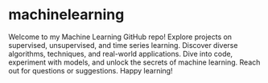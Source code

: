 # machinelearning
Welcome to my Machine Learning GitHub repo! Explore projects on supervised, unsupervised, and time series learning. Discover diverse algorithms, techniques, and real-world applications. Dive into code, experiment with models, and unlock the secrets of machine learning. Reach out for questions or suggestions. Happy learning!
